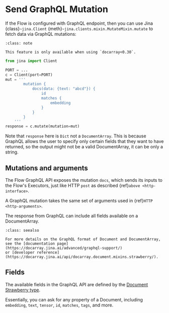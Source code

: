 # Send GraphQL Mutation

If the Flow is configured with GraphQL endpoint, then you can use Jina {class}`~jina.Client` {meth}`~jina.clients.mixin.MutateMixin.mutate` to fetch data via GraphQL mutations:

````{admonition} Only available for docarray<0.30
:class: note

This feature is only available when using `docarray<0.30`.
````

```python
from jina import Client

PORT = ...
c = Client(port=PORT)
mut = '''
        mutation {
            docs(data: {text: "abcd"}) { 
                id
                matches {
                    embedding
                }
            } 
        }
    '''
response = c.mutate(mutation=mut)
```

Note that `response` here is `Dict` not a `DocumentArray`. This is because GraphQL allows the user to specify only certain fields that they want to have returned, so the output might not be a valid DocumentArray, it can be only a string.


## Mutations and arguments

The Flow GraphQL API exposes the mutation `docs`, which sends its inputs to the Flow's Executors,
just like HTTP `post` as described {ref}`above <http-interface>`.

A GraphQL mutation takes the same set of arguments used in {ref}`HTTP <http-arguments>`. 

The response from GraphQL can include all fields available on a DocumentArray.

````{admonition} See Also
:class: seealso

For more details on the GraphQL format of Document and DocumentArray, see the [documentation page](https://docarray.jina.ai/advanced/graphql-support/)
or [developer reference](https://docarray.jina.ai/api/docarray.document.mixins.strawberry/).
````


## Fields

The available fields in the GraphQL API are defined by the [Document Strawberry type](https://docarray.jina.ai/advanced/graphql-support/?highlight=graphql).

Essentially, you can ask for any property of a Document, including `embedding`, `text`, `tensor`, `id`, `matches`, `tags`,
and more.

